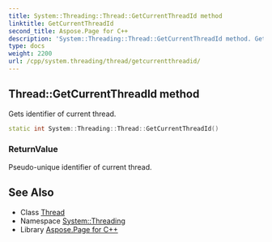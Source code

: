 ```yaml
---
title: System::Threading::Thread::GetCurrentThreadId method
linktitle: GetCurrentThreadId
second_title: Aspose.Page for C++
description: 'System::Threading::Thread::GetCurrentThreadId method. Gets identifier of current thread in C++.'
type: docs
weight: 2200
url: /cpp/system.threading/thread/getcurrentthreadid/
---
```

## Thread::GetCurrentThreadId method


Gets identifier of current thread.

```cpp
static int System::Threading::Thread::GetCurrentThreadId()
```


### ReturnValue

Pseudo-unique identifier of current thread.

## See Also

* Class [Thread](../)
* Namespace [System::Threading](../../)
* Library [Aspose.Page for C++](../../../)
